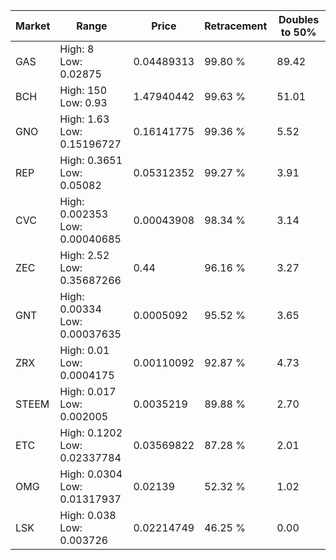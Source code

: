 | Market | Range | Price| Retracement | Doubles to 50% |
| --- | --- | --- | --- | --- |
| GAS | High: 8<br />Low: 0.02875 | 0.04489313 | 99.80 % | 89.42 |
| BCH | High: 150<br />Low: 0.93 | 1.47940442 | 99.63 % | 51.01 |
| GNO | High: 1.63<br />Low: 0.15196727 | 0.16141775 | 99.36 % | 5.52 |
| REP | High: 0.3651<br />Low: 0.05082 | 0.05312352 | 99.27 % | 3.91 |
| CVC | High: 0.002353<br />Low: 0.00040685 | 0.00043908 | 98.34 % | 3.14 |
| ZEC | High: 2.52<br />Low: 0.35687266 | 0.44 | 96.16 % | 3.27 |
| GNT | High: 0.00334<br />Low: 0.00037635 | 0.0005092 | 95.52 % | 3.65 |
| ZRX | High: 0.01<br />Low: 0.0004175 | 0.00110092 | 92.87 % | 4.73 |
| STEEM | High: 0.017<br />Low: 0.002005 | 0.0035219 | 89.88 % | 2.70 |
| ETC | High: 0.1202<br />Low: 0.02337784 | 0.03569822 | 87.28 % | 2.01 |
| OMG | High: 0.0304<br />Low: 0.01317937 | 0.02139 | 52.32 % | 1.02 |
| LSK | High: 0.038<br />Low: 0.003726 | 0.02214749 | 46.25 % | 0.00 |
